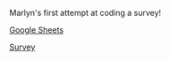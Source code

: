 Marlyn's first attempt at coding a survey!

[Google Sheets](https://docs.google.com/spreadsheets/d/1PbPHwgAA6nw-NRxEFetZp4viiULDQBpv/edit?usp=sharing&ouid=108598043516854723178&rtpof=true&sd=true)

[Survey](https://gui2de.surveycto.com/collect/marlyn_bruno_week_07?caseid=)